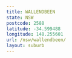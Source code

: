 ```yaml
---
title: WALLENDBEEN
state: NSW
postcode: 2588
latitude: -34.599488
longitude: 148.255601
url: /nsw/wallendbeen/
layout: suburb
---
```

